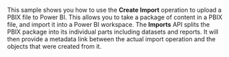 This sample shows you how to use the **Create Import** operation to upload a PBIX file to Power BI. This allows you to take a package of content in a PBIX file, and import it into a Power BI workspace. The **Imports** API splits the PBIX package into its individual parts including datasets and reports. It will then provide a metadata link between the actual import operation and the objects that were created from it.
